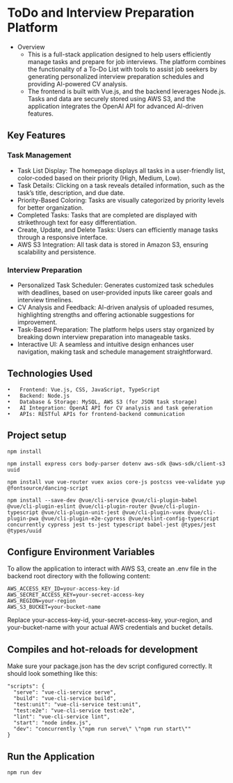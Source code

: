 # ToDo and Interview Preparation Platform

- Overview
  - This is a full-stack application designed to help users efficiently manage tasks and prepare for job interviews. The platform combines the functionality of a To-Do List with tools to assist job seekers by generating personalized interview preparation schedules and providing AI-powered CV analysis.
  - The frontend is built with Vue.js, and the backend leverages Node.js. Tasks and data are securely stored using AWS S3, and the application integrates the OpenAI API for advanced AI-driven features.
    
## Key Features

### Task Management
  - Task List Display: The homepage displays all tasks in a user-friendly list, color-coded based on their priority (High, Medium, Low).
  - Task Details: Clicking on a task reveals detailed information, such as the task’s title, description, and due date.
  - Priority-Based Coloring: Tasks are visually categorized by priority levels for better organization.
  - Completed Tasks: Tasks that are completed are displayed with strikethrough text for easy differentiation.
  - Create, Update, and Delete Tasks: Users can efficiently manage tasks through a responsive interface.
  - AWS S3 Integration: All task data is stored in Amazon S3, ensuring scalability and persistence.

### Interview Preparation
  - Personalized Task Scheduler: Generates customized task schedules with deadlines, based on user-provided inputs like career goals and interview timelines.
  - CV Analysis and Feedback: AI-driven analysis of uploaded resumes, highlighting strengths and offering actionable suggestions for improvement.
  - Task-Based Preparation: The platform helps users stay organized by breaking down interview preparation into manageable tasks.
  - Interactive UI: A seamless and intuitive design enhances user navigation, making task and schedule management straightforward.
    
## Technologies Used

	•	Frontend: Vue.js, CSS, JavaScript, TypeScript
	•	Backend: Node.js
	•	Database & Storage: MySQL, AWS S3 (for JSON task storage)
	•	AI Integration: OpenAI API for CV analysis and task generation
	•	APIs: RESTful APIs for frontend-backend communication
## Project setup
```
npm install

npm install express cors body-parser dotenv aws-sdk @aws-sdk/client-s3 uuid

npm install vue vue-router vuex axios core-js postcss vee-validate yup @fontsource/dancing-script

npm install --save-dev @vue/cli-service @vue/cli-plugin-babel @vue/cli-plugin-eslint @vue/cli-plugin-router @vue/cli-plugin-typescript @vue/cli-plugin-unit-jest @vue/cli-plugin-vuex @vue/cli-plugin-pwa @vue/cli-plugin-e2e-cypress @vue/eslint-config-typescript concurrently cypress jest ts-jest typescript babel-jest @types/jest @types/uuid
```

## Configure Environment Variables

To allow the application to interact with AWS S3, create an .env file in the backend root directory with the following content:
```
AWS_ACCESS_KEY_ID=your-access-key-id
AWS_SECRET_ACCESS_KEY=your-secret-access-key
AWS_REGION=your-region
AWS_S3_BUCKET=your-bucket-name
```

Replace your-access-key-id, your-secret-access-key, your-region, and your-bucket-name with your actual AWS credentials and bucket details.


## Compiles and hot-reloads for development
Make sure your package.json has the dev script configured correctly. It should look something like this:
```
"scripts": {
  "serve": "vue-cli-service serve",
  "build": "vue-cli-service build",
  "test:unit": "vue-cli-service test:unit",
  "test:e2e": "vue-cli-service test:e2e",
  "lint": "vue-cli-service lint",
  "start": "node index.js", 
  "dev": "concurrently \"npm run serve\" \"npm run start\"" 
}
```
## Run the Application

```
npm run dev
```

